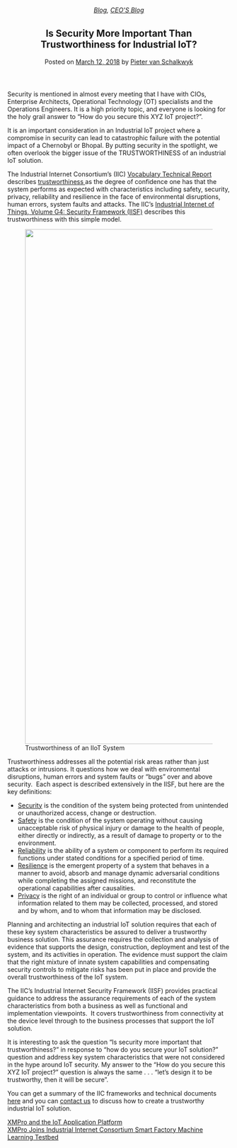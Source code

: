
<article class="post-6336 post type-post status-publish format-standard has-post-thumbnail hentry category-blog category-pieter-blog" id="post-6336">
<div class="article-inner">
<header class="entry-header">
<div class="entry-header-text entry-header-text-top text-center">
<h6 class="entry-category is-xsmall"><a href="https://xmpro.com/category/blog/" rel="category tag">Blog</a>, <a href="https://xmpro.com/category/blog/pieter-blog/" rel="category tag">CEO'S Blog</a></h6><h1 class="entry-title">Is Security More Important Than Trustworthiness for Industrial IoT?</h1><div class="entry-divider is-divider small"></div>
<div class="entry-meta uppercase is-xsmall">
<span class="posted-on">Posted on <a href="https://xmpro.com/is-security-more-important-than-trustworthiness-for-industrial-iot/" rel="bookmark"><time class="entry-date published updated" datetime="2018-03-12T08:46:50+00:00">March 12, 2018</time></a></span> <span class="byline">by <span class="meta-author vcard"><a class="url fn n" href="https://xmpro.com/author/pietervs/">Pieter van Schalkwyk</a></span></span> </div>
</div>
</header>
<div class="entry-content single-page">
<div class="wpb-content-wrapper"><div class="vc_row wpb_row vc_row-fluid"><div class="wpb_column vc_column_container vc_col-sm-12"><div class="vc_column-inner"><div class="wpb_wrapper">
<div class="wpb_text_column wpb_content_element">
<div class="wpb_wrapper">
<p>Security is mentioned in almost every meeting that I have with CIOs, Enterprise Architects, Operational Technology (OT) specialists and the Operations Engineers. It is a high priority topic, and everyone is looking for the holy grail answer to “How do you secure this XYZ IoT project?”.</p>
<p>It is an important consideration in an Industrial IoT project where a compromise in security can lead to catastrophic failure with the potential impact of a Chernobyl or Bhopal. By putting security in the spotlight, we often overlook the bigger issue of the TRUSTWORTHINESS of an industrial IoT solution.</p>
<p>The Industrial Internet Consortium’s (IIC) <a href="http://www.iiconsortium.org/vocab/index.htm" rel="noopener noreferrer" target="_blank">Vocabulary Technical Report</a> describes <u>trustworthiness </u>as the degree of confidence one has that the system performs as expected with characteristics including safety, security, privacy, reliability and resilience in the face of environmental disruptions, human errors, system faults and attacks. The IIC’s <a href="http://www.iiconsortium.org/IISF.htm" rel="noopener noreferrer" target="_blank">Industrial Internet of Things, Volume G4: Security Framework (IISF)</a> describes this trustworthiness with this simple model.</p>
</div>
</div>
<div class="wpb_single_image wpb_content_element vc_align_center">
<figure class="wpb_wrapper vc_figure">
<div class="vc_single_image-wrapper vc_box_border_grey"><img height="1164" src="https://xmpro.com/wp-content/uploads/2018/03/Screenshot-2018-03-12-10.38.14.png" width="1722"/>
</div><figcaption class="vc_figure-caption">Trustworthiness of an IIoT System</figcaption>
</figure>
</div>
<div class="wpb_text_column wpb_content_element">
<div class="wpb_wrapper">
<p>Trustworthiness addresses all the potential risk areas rather than just attacks or intrusions. It questions how we deal with environmental disruptions, human errors and system faults or “bugs” over and above security.  Each aspect is described extensively in the IISF, but here are the key definitions:</p>
<ul>
<li><u>Security</u> is the condition of the system being protected from unintended or unauthorized access, change or destruction.</li>
<li><u>Safety</u> is the condition of the system operating without causing unacceptable risk of physical injury or damage to the health of people, either directly or indirectly, as a result of damage to property or to the environment.</li>
<li><u>Reliability</u> is the ability of a system or component to perform its required functions under stated conditions for a specified period of time.</li>
<li><u>Resilience</u> is the emergent property of a system that behaves in a manner to avoid, absorb and manage dynamic adversarial conditions while completing the assigned missions, and reconstitute the operational capabilities after causalities.</li>
<li><u>Privacy</u> is the right of an individual or group to control or influence what information related to them may be collected, processed, and stored and by whom, and to whom that information may be disclosed.</li>
</ul>
<p>Planning and architecting an industrial IoT solution requires that each of these key system characteristics be assured to deliver a trustworthy business solution. This assurance requires the collection and analysis of evidence that supports the design, construction, deployment and test of the system, and its activities in operation. The evidence must support the claim that the right mixture of innate system capabilities and compensating security controls to mitigate risks has been put in place and provide the overall trustworthiness of the IoT system.</p>
<p>The IIC’s Industrial Internet Security Framework (IISF) provides practical guidance to address the assurance requirements of each of the system characteristics from both a business as well as functional and implementation viewpoints.  It covers trustworthiness from connectivity at the device level through to the business processes that support the IoT solution.</p>
<p>It is interesting to ask the question “Is security more important that trustworthiness?” in response to “how do you secure your IoT solution?” question and address key system characteristics that were not considered in the hype around IoT security. My answer to the “How do you secure this XYZ IoT project?” question is always the same . . . “let’s design it to be trustworthy, then it will be secure”.</p>
<p>You can get a summary of the IIC frameworks and technical documents <a href="https://www.iiconsortium.org/white-papers.htm" rel="noopener noreferrer" target="_blank">here</a> and you can <a href="https://xmpro.com/contact-us">contact us</a> to discuss how to create a trustworthy industrial IoT solution.</p>
</div>
</div>
</div></div></div></div>
</div>
<div class="blog-share text-center"><div class="is-divider medium"></div><div class="social-icons share-icons share-row relative"><a aria-label="Share on WhatsApp" class="icon button circle is-outline tooltip whatsapp show-for-medium" data-action="share/whatsapp/share" href="whatsapp://send?text=Is%20Security%20More%20Important%20Than%20Trustworthiness%20for%20Industrial%20IoT%3F - https://xmpro.com/is-security-more-important-than-trustworthiness-for-industrial-iot/" title="Share on WhatsApp"><i class="icon-whatsapp"></i></a><a aria-label="Share on Facebook" class="icon button circle is-outline tooltip facebook" data-label="Facebook" href="https://www.facebook.com/sharer.php?u=https://xmpro.com/is-security-more-important-than-trustworthiness-for-industrial-iot/" onclick="window.open(this.href,this.title,'width=500,height=500,top=300px,left=300px'); return false;" rel="noopener nofollow" target="_blank" title="Share on Facebook"><i class="icon-facebook"></i></a><a aria-label="Share on Twitter" class="icon button circle is-outline tooltip twitter" href="https://twitter.com/share?url=https://xmpro.com/is-security-more-important-than-trustworthiness-for-industrial-iot/" onclick="window.open(this.href,this.title,'width=500,height=500,top=300px,left=300px'); return false;" rel="noopener nofollow" target="_blank" title="Share on Twitter"><i class="icon-twitter"></i></a><a aria-label="Email to a Friend" class="icon button circle is-outline tooltip email" href="/cdn-cgi/l/email-protection#cef1bdbbaca4abadbaf387bdebfcfe9dabadbbbca7bab7ebfcfe83a1bcabebfcfe87a3bea1bcbaafa0baebfcfe9aa6afa0ebfcfe9abcbbbdbab9a1bcbaa6a7a0abbdbdebfcfea8a1bcebfcfe87a0aabbbdbabca7afa2ebfcfe87a19aebfd88e8aca1aab7f38da6abada5ebfcfebaa6a7bdebfcfea1bbbaebfd8febfcfea6bababebdebfd8febfc88ebfc88b6a3bebca1e0ada1a3ebfc88a7bde3bdabadbbbca7bab7e3a3a1bcabe3a7a3bea1bcbaafa0bae3baa6afa0e3babcbbbdbab9a1bcbaa6a7a0abbdbde3a8a1bce3a7a0aabbbdbabca7afa2e3a7a1baebfc88" rel="nofollow" title="Email to a Friend"><i class="icon-envelop"></i></a><a aria-label="Pin on Pinterest" class="icon button circle is-outline tooltip pinterest" href="https://pinterest.com/pin/create/button?url=https://xmpro.com/is-security-more-important-than-trustworthiness-for-industrial-iot/&amp;media=https://xmpro.com/wp-content/uploads/2018/03/Security-Trustworthiness-1024x683.jpg&amp;description=Is%20Security%20More%20Important%20Than%20Trustworthiness%20for%20Industrial%20IoT%3F" onclick="window.open(this.href,this.title,'width=500,height=500,top=300px,left=300px'); return false;" rel="noopener nofollow" target="_blank" title="Pin on Pinterest"><i class="icon-pinterest"></i></a><a aria-label="Share on LinkedIn" class="icon button circle is-outline tooltip linkedin" href="https://www.linkedin.com/shareArticle?mini=true&amp;url=https://xmpro.com/is-security-more-important-than-trustworthiness-for-industrial-iot/&amp;title=Is%20Security%20More%20Important%20Than%20Trustworthiness%20for%20Industrial%20IoT%3F" onclick="window.open(this.href,this.title,'width=500,height=500,top=300px,left=300px'); return false;" rel="noopener nofollow" target="_blank" title="Share on LinkedIn"><i class="icon-linkedin"></i></a></div></div></div>
<nav class="navigation-post" id="nav-below" role="navigation">
<div class="flex-row next-prev-nav bt bb">
<div class="flex-col flex-grow nav-prev text-left">
<div class="nav-previous"><a href="https://xmpro.com/xmpro-and-the-iot-application-platform/" rel="prev"><span class="hide-for-small"><i class="icon-angle-left"></i></span> XMPro and the IoT Application Platform</a></div>
</div>
<div class="flex-col flex-grow nav-next text-right">
<div class="nav-next"><a href="https://xmpro.com/xmpro-joins-industrial-internet-consortium-smart-factory-machine-learning-testbed/" rel="next">XMPro Joins Industrial Internet Consortium Smart Factory Machine Learning Testbed <span class="hide-for-small"><i class="icon-angle-right"></i></span></a></div> </div>
</div>
</nav>
</div>
</article>
<div class="comments-area" id="comments">
</div>
